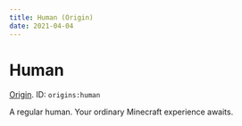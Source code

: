 ```yaml
---
title: Human (Origin)
date: 2021-04-04
---
```

# Human

[Origin](../origins.md). ID: `origins:human`

A regular human. Your ordinary Minecraft experience awaits.
